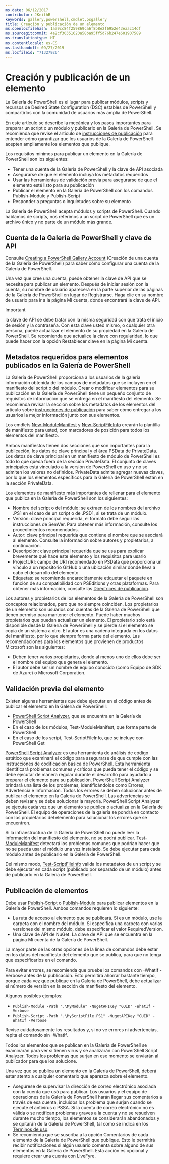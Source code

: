 ```yaml
---
ms.date: 06/12/2017
contributor: JKeithB
keywords: gallery,powershell,cmdlet,psgallery
title: Creación y publicación de un elemento
ms.openlocfilehash: 1aa9cc84f259869ca6f8b8e2f6952e43eaac14df
ms.sourcegitcommit: 4a2cf30351620a58ba95ff5d76b247e601907589
ms.translationtype: HT
ms.contentlocale: es-ES
ms.lasthandoff: 09/27/2019
ms.locfileid: "71327926"
---
```

# <a name="creating-and-publishing-an-item"></a>Creación y publicación de un elemento

La Galería de PowerShell es el lugar para publicar módulos, scripts y recursos de Desired State Configuration (DSC) estables de PowerShell y compartirlos con la comunidad de usuarios más amplia de PowerShell.

En este artículo se describe la mecánica y los pasos importantes para preparar un script o un módulo y publicarlo en la Galería de PowerShell. Se recomienda que revise el artículo de [instrucciones de publicación](../../concepts/publishing-guidelines.md) para entender cómo garantizar que los usuarios de la Galería de PowerShell acepten ampliamente los elementos que publique.

Los requisitos mínimos para publicar un elemento en la Galería de PowerShell son los siguientes:

- Tener una cuenta de la Galería de PowerShell y la clave de API asociada
- Asegurarse de que el elemento incluya los metadatos requeridos
- Usar las herramientas de validación previa para asegurarse de que el elemento esté listo para su publicación
- Publicar el elemento en la Galería de PowerShell con los comandos Publish-Module y Publish-Script
- Responder a preguntas o inquietudes sobre su elemento

La Galería de PowerShell acepta módulos y scripts de PowerShell. Cuando hablamos de scripts, nos referimos a un script de PowerShell que es un archivo único y no parte de un módulo más grande.

## <a name="powershell-gallery-account-and-api-key"></a>Cuenta de la Galería de PowerShell y clave de API

Consulte [Creating a PowerShell Gallery Account](creating-an-account.md) (Creación de una cuenta de la Galería de PowerShell) para saber cómo configurar una cuenta de la Galería de PowerShell.

Una vez que cree una cuenta, puede obtener la clave de API que se necesita para publicar un elemento. Después de iniciar sesión con la cuenta, su nombre de usuario aparecerá en la parte superior de las páginas de la Galería de PowerShell en lugar de Registrarse. Haga clic en su nombre de usuario para ir a la página Mi cuenta, donde encontrará la clave de API.

> [!IMPORTANT]
> la clave de API se debe tratar con la misma seguridad con que trata el inicio de sesión y la contraseña. Con esta clave usted mismo, o cualquier otra persona, puede actualizar el elemento de su propiedad en la Galería de PowerShell. Se recomienda que actualice la clave con regularidad, lo que puede hacer con la opción Restablecer clave en la página Mi cuenta.

## <a name="required-metadata-for-items-published-to-the-powershell-gallery"></a>Metadatos requeridos para elementos publicados en la Galería de PowerShell

La Galería de PowerShell proporciona a los usuarios de la galería información obtenida de los campos de metadatos que se incluyen en el manifiesto del script o del módulo. Crear o modificar elementos para su publicación en la Galería de PowerShell tiene un pequeño conjunto de requisitos de información que se entrega en el manifiesto del elemento. Se recomienda revisar la sección sobre los metadatos de los elementos del artículo sobre [instrucciones de publicación](../../concepts/publishing-guidelines.md) para saber cómo entregar a los usuarios la mejor información junto con sus elementos.

Los cmdlets [New-ModuleManifest](/powershell/module/microsoft.powershell.core/new-modulemanifest) y [New-ScriptFileInfo](/powershell/module/PowerShellGet/New-ScriptFileInfo) crearán la plantilla de manifiesto para usted, con marcadores de posición para todos los elementos del manifiesto.

Ambos manifiestos tienen dos secciones que son importantes para la publicación, los datos de clave principal y el área PSData de PrivateData. Los datos de clave principal en un manifiesto de módulo de PowerShell es todo lo que queda fuera de la sección PrivateData. El conjunto de claves principales está vinculado a la versión de PowerShell en uso y no se admiten los valores no definidos. PrivateData admite agregar nuevas claves, por lo que los elementos específicos para la Galería de PowerShell están en la sección PrivateData.

Los elementos de manifiesto más importantes de rellenar para el elemento que publica en la Galería de PowerShell son los siguientes:

- Nombre del script o del módulo: se extraen de los nombres del archivo .PS1 en el caso de un script o de .PSD1, si se trata de un módulo.
- Versión: clave principal requerida, el formato debe seguir las instrucciones de SemVer. Para obtener más información, consulte los procedimientos recomendados.
- Autor: clave principal requerida que contiene el nombre que se asociará al elemento. Consulte la información sobre autores y propietarios, a continuación.
- Descripción: clave principal requerida que se usa para explicar brevemente qué hace este elemento y los requisitos para usarlo
- ProjectURI: campo de URI recomendado en PSData que proporciona un vínculo a un repositorio GitHub o una ubicación similar donde lleva a cabo el desarrollo del elemento
- Etiquetas: se recomienda encarecidamente etiquetar el paquete en función de su compatibilidad con PSEditions y otras plataformas. Para obtener más información, consulte las [Directrices de publicación](../../concepts/publishing-guidelines.md#tag-your-package-with-the-compatible-pseditions-and-platforms).

Los autores y propietarios de los elementos de la Galería de PowerShell son conceptos relacionados, pero que no siempre coinciden. Los propietarios de un elemento son usuarios con cuentas de la Galería de PowerShell que tienen permiso para mantener el elemento. Puede haber muchos propietarios que puedan actualizar un elemento. El propietario solo está disponible desde la Galería de PowerShell y se pierde si el elemento se copia de un sistema a otro. El autor es una cadena integrada en los datos del manifiesto, por lo que siempre forma parte del elemento. Las recomendaciones para los elementos que provienen de productos Microsoft son las siguientes:

- Deben tener varios propietarios, donde al menos uno de ellos debe ser el nombre del equipo que genera el elemento.
- El autor debe ser un nombre de equipo conocido (como Equipo de SDK de Azure) o Microsoft Corporation.

## <a name="pre-validate-your-item"></a>Validación previa del elemento

Existen algunas herramientas que debe ejecutar en el código antes de publicar el elemento en la Galería de PowerShell:

- [PowerShell Script Analyzer](https://www.powershellgallery.com/packages/PSScriptAnalyzer/), que se encuentra en la Galería de PowerShell
- En el caso de los módulos, Test-ModuleManifest, que forma parte de PowerShell
- En el caso de los script, Test-ScriptFileInfo, que se incluye con PowerShell Get

[PowerShell Script Analyzer](https://www.powershellgallery.com/packages/PSScriptAnalyzer/) es una herramienta de análisis de código estático que examinará el código para asegurarse de que cumple con las instrucciones de codificación básica de PowerShell. Esta herramienta identificará problemas comunes y críticos que pueda tener el código y se debe ejecutar de manera regular durante el desarrollo para ayudarlo a preparar el elemento para su publicación. PowerShell Script Analyzer brindará una lista de los problemas, identificándolos como Errores, Advertencia e Información. Todos los errores se deben solucionar antes de publicar el elemento en la Galería de PowerShell. Las advertencias se deben revisar y se debe solucionar la mayoría. PowerShell Script Analyzer se ejecuta cada vez que un elemento se publica o actualiza en la Galería de PowerShell. El equipo de operaciones de la galería se pondrá en contacto con los propietarios del elemento para solucionar los errores que se encuentren.

Si la infraestructura de la Galería de PowerShell no puede leer la información del manifiesto del elemento, no se podrá publicar. [Test-ModuleManifest](/powershell/module/microsoft.powershell.core/test-modulemanifest) detectará los problemas comunes que podrían hacer que no se pueda usar el módulo una vez instalado. Se debe ejecutar para cada módulo antes de publicarlo en la Galería de PowerShell.

Del mismo modo, [Test-ScriptFileInfo](/powershell/module/PowerShellGet/test-scriptfileinfo) valida los metadatos de un script y se debe ejecutar en cada script (publicado por separado de un módulo) antes de publicarlo en la Galería de PowerShell.

## <a name="publishing-items"></a>Publicación de elementos

Debe usar [Publish-Script](/powershell/module/PowerShellGet/publish-script) o [Publish-Module](/powershell/module/PowerShellGet/publish-module) para publicar elementos en la Galería de PowerShell. Ambos comandos requieren lo siguiente:

- La ruta de acceso al elemento que se publicará. Si es un módulo, use la carpeta con el nombre del módulo. Si especifica una carpeta con varias versiones del mismo módulo, debe especificar el valor RequiredVersion.
- Una clave de API de NuGet. La clave de API que se encuentra en la página Mi cuenta de la Galería de PowerShell.

La mayor parte de las otras opciones de la línea de comandos debe estar en los datos del manifiesto del elemento que se publica, para que no tenga que especificarlos en el comando.

Para evitar errores, se recomienda que pruebe los comandos con -WhatIf -Verbose antes de la publicación. Esto permitirá ahorrar bastante tiempo, porque cada vez que publique en la Galería de PowerShell, debe actualizar el número de versión en la sección de manifiesto del elemento.

Algunos posibles ejemplos:

* `Publish-Module -Path ".\MyModule" -NugetAPIKey "GUID" -WhatIf -Verbose`
* `Publish-Script -Path ".\MyScriptFile.PS1" -NugetAPIKey "GUID" -WhatIf -Verbose`

Revise cuidadosamente los resultados y, si no ve errores ni advertencias, repita el comando sin -WhatIf.

Todos los elementos que se publican en la Galería de PowerShell se examinarán para ver si tienen virus y se analizarán con PowerShell Script Analyzer. Todos los problemas que surjan en ese momento se enviarán al publicador para que los solucione.

Una vez que se publica un elemento en la Galería de PowerShell, deberá estar atento a cualquier comentario que aparezca sobre el elemento.

- Asegúrese de supervisar la dirección de correo electrónico asociada con la cuenta que usó para publicar. Los usuarios y el equipo de operaciones de la Galería de PowerShell harán llegar sus comentarios a través de esa cuenta, incluidos los problema que surjan cuando se ejecute el antivirus o PSSA. Si la cuenta de correo electrónico no es válida o se notifican problemas graves a la cuenta y no se resuelven durante mucho tiempo, los elementos se considerarán abandonados y se quitarán de la Galería de PowerShell, tal como se indica en los [Términos de uso](https://www.powershellgallery.com/policies/Terms).
- Se recomienda que se suscriba a la opción Comentarios de cada elemento de la Galería de PowerShell que publique. Esto le permitirá recibir notificaciones si algún usuario comenta sobre alguno de sus elementos en la Galería de PowerShell. Esta acción es opcional y requiere crear una cuenta con LiveFyre.
